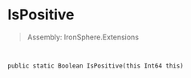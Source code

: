 ﻿

# IsPositive

> Assembly: IronSphere.Extensions



```


public static Boolean IsPositive(this Int64 this)
```